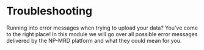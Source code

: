 # Troubleshooting

Running into error messages when trying to upload your data? You've come to the right place! In this module we will go over all possible error messages delivered by the NP-MRD platform and what they could mean for you.

